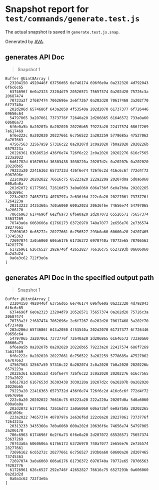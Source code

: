 # Snapshot report for `test/commands/generate.test.js`

The actual snapshot is saved in `generate.test.js.snap`.

Generated by [AVA](https://ava.li).

## generates API Doc

> Snapshot 1

    Buffer @Uint8Array [
      23204150 4920446f 63756d65 6e746174 696f6e0a 0a232320 4d792043 6f6c6c65
      6374696f 6e0a2323 23204d79 20526571 75657374 0a202d20 75726c3a 20687474
      70733a2f 2f687474 7062696e 2e6f7267 0a202d20 70617468 3a202f70 6f73740a
      202d206d 6574686f 643a2050 4f53540a 202d2070 61737377 6f726446 69656c64
      54797065 3a207061 7373776f 72640a20 2d206865 61646572 733a0a60 60606a73
      6f6e0a5b 0a20207b 0a202020 20226b65 79223a20 22417574 686f7269 7a617469
      6f6e222c 0a202020 20227661 6c756522 3a202259 5778685a 47527062 6a707663
      47567563 32567a59 57316c22 0a20207d 2c0a2020 7b0a2020 2020226b 6579223a
      20226361 6368652d 436f6e74 726f6c22 2c0a2020 20202276 616c7565 223a2022
      6d61782d 6167653d 36303438 3030220a 20207d2c 0a20207b 0a202020 20226b65
      79223a20 22416363 6573732d 436f6e74 726f6c2d 416c6c6f 772d4f72 6967696e
      222c0a20 20202022 76616c75 65223a20 222a220a 20207d0a 5d0a6060 600a0a0a
      202d2072 61775061 72616d73 3a0a6060 606a736f 6e0a7b0a 20202265 6d61696c
      223a2022 74657374 4078797a 2e636f6d 222c0a20 20227061 7373776f 7264223a
      20313233 3435360a 7d0a6060 600a202d 20636f6e 74656e74 54797065 3a206170
      706c6963 6174696f 6e2f6a73 6f6e0a20 2d207072 65526571 75657374 53637269
      70743a0a 6060606a 61766173 63726970 740a7077 2e656e76 2e736574 28277661
      72696162 6c65272c 20277661 6c756527 293b0a60 60600a20 2d207465 73745363
      72697074 3a0a6060 606a6176 61736372 6970740a 70772e65 78706563 74282776
      61726961 626c6527 292e746f 42652827 76616c75 6527293b 0a606060 0a2d2d2d
      0a0a3c62 722f3e0a
    ]

## generates API Doc in the specified output path

> Snapshot 1

    Buffer @Uint8Array [
      23204150 4920446f 63756d65 6e746174 696f6e0a 0a232320 4d792043 6f6c6c65
      6374696f 6e0a2323 23204d79 20526571 75657374 0a202d20 75726c3a 20687474
      70733a2f 2f687474 7062696e 2e6f7267 0a202d20 70617468 3a202f70 6f73740a
      202d206d 6574686f 643a2050 4f53540a 202d2070 61737377 6f726446 69656c64
      54797065 3a207061 7373776f 72640a20 2d206865 61646572 733a0a60 60606a73
      6f6e0a5b 0a20207b 0a202020 20226b65 79223a20 22417574 686f7269 7a617469
      6f6e222c 0a202020 20227661 6c756522 3a202259 5778685a 47527062 6a707663
      47567563 32567a59 57316c22 0a20207d 2c0a2020 7b0a2020 2020226b 6579223a
      20226361 6368652d 436f6e74 726f6c22 2c0a2020 20202276 616c7565 223a2022
      6d61782d 6167653d 36303438 3030220a 20207d2c 0a20207b 0a202020 20226b65
      79223a20 22416363 6573732d 436f6e74 726f6c2d 416c6c6f 772d4f72 6967696e
      222c0a20 20202022 76616c75 65223a20 222a220a 20207d0a 5d0a6060 600a0a0a
      202d2072 61775061 72616d73 3a0a6060 606a736f 6e0a7b0a 20202265 6d61696c
      223a2022 74657374 4078797a 2e636f6d 222c0a20 20227061 7373776f 7264223a
      20313233 3435360a 7d0a6060 600a202d 20636f6e 74656e74 54797065 3a206170
      706c6963 6174696f 6e2f6a73 6f6e0a20 2d207072 65526571 75657374 53637269
      70743a0a 6060606a 61766173 63726970 740a7077 2e656e76 2e736574 28277661
      72696162 6c65272c 20277661 6c756527 293b0a60 60600a20 2d207465 73745363
      72697074 3a0a6060 606a6176 61736372 6970740a 70772e65 78706563 74282776
      61726961 626c6527 292e746f 42652827 76616c75 6527293b 0a606060 0a2d2d2d
      0a0a3c62 722f3e0a
    ]
